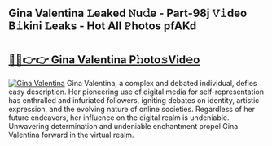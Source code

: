 ## Gina Valentina 𝙻eaked 𝙽u𝚍e - Part-98j 𝚅𝚒deo B𝚒kini 𝙻eaks - Hot All 𝙿hotos pfAKd

# <h2><a href="http://ld3sny.urlbe.top/?page=Gina+Valentina">🔗🔗👉👉 Gina Valentina P𝚑oto𝚜Vid𝚎o</a></h2>

[![Gina Valentina](https://i.imgur.com/eBuTRDB.gif)](http://ld3sny.urlbe.top/?page=Gina+Valentina)
Gina Valentina, a complex and debated individual, defies easy description. Her pioneering use of digital media for self-representation has enthralled and infuriated followers, igniting debates on identity, artistic expression, and the evolving nature of online societies. Regardless of her future endeavors, her influence on the digital realm is undeniable. Unwavering determination and undeniable enchantment propel Gina Valentina forward in the virtual realm.
